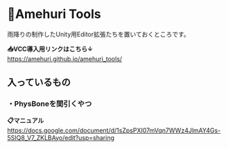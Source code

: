 # 🧰Amehuri Tools
雨降りの制作したUnity用Editor拡張たちを置いておくところです。  
  
**📥VCC導入用リンクはこちら↓**  
https://amehuri.github.io/amehuri_tools/

## 入っているもの
### ・PhysBoneを間引くやつ
**📋マニュアル**  
https://docs.google.com/document/d/1sZpsPXI07mVqn7WWz4JlmAY4Gs-5SIQ8_V7_ZKLBAyo/edit?usp=sharing
